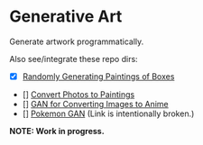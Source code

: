 # Generative Art #
Generate artwork programmatically.

Also see/integrate these repo dirs:
- [X] [Randomly Generating Paintings of Boxes](./generate_square_art)
- [] [Convert Photos to Paintings](https://github.com/cmutnik/computational_photography/tree/master/machine_learning/paintings_from_images)
- [] [GAN for Converting Images to Anime](https://github.com/cmutnik/computational_photography/tree/master/machine_learning/apply_GANs)
- [] [Pokemon GAN](./pytorch-generative-adversarial-networks/) (Link is intentionally broken.)

**NOTE: Work in progress.**